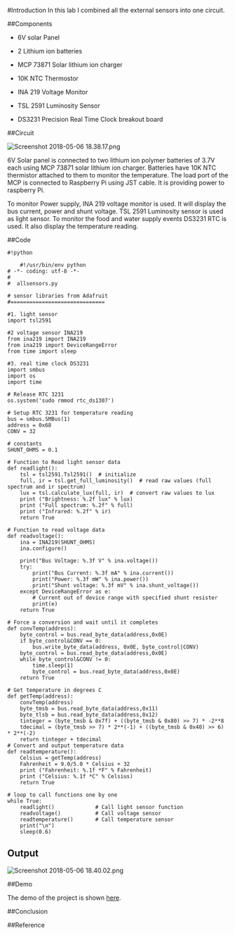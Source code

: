 #Introduction
In this lab I combined all the external sensors into one circuit. 

##Components

* 6V solar Panel

* 2 Lithium ion batteries

* MCP 73871 Solar lithium ion charger

* 10K NTC Thermostor

* INA 219 Voltage Monitor

* TSL 2591 Luminosity Sensor

* DS3231 Precision Real Time Clock breakout board


##Circuit

![Screenshot 2018-05-06 18.38.17.png](https://bitbucket.org/repo/BgdaKR7/images/3726703386-Screenshot%202018-05-06%2018.38.17.png)

6V Solar panel is connected to two lithium ion polymer batteries of 3.7V each using MCP 73871 solar lithium ion charger. Batteries have 10K NTC thermistor attached to them to monitor the temperature. The load port of the MCP is connected to Raspberry Pi using JST cable. It is providing power to raspberry Pi.

To monitor Power supply, INA 219 voltage monitor is used. It will display the bus current, power and shunt voltage. TSL 2591 Luminosity sensor is used as light sensor. To monitor the food and water supply events DS3231 RTC is used. It also display the temperature reading. 

##Code


```
#!python

    #!/usr/bin/env python
# -*- coding: utf-8 -*-
#
#  allsensors.py

# sensor libraries from Adafruit
#==============================

#1. light sensor
import tsl2591

#2 voltage sensor INA219
from ina219 import INA219
from ina219 import DeviceRangeError
from time import sleep

#3. real time clock DS3231  
import smbus
import os
import time

# Release RTC 3231
os.system('sudo rmmod rtc_ds1307')

# Setup RTC 3231 for temperature reading
bus = smbus.SMBus(1)
address = 0x68
CONV = 32

# constants
SHUNT_OHMS = 0.1

# Function to Read light sensor data
def readlight():
	tsl = tsl2591.Tsl2591()  # initialize
	full, ir = tsl.get_full_luminosity()  # read raw values (full spectrum and ir spectrum)
	lux = tsl.calculate_lux(full, ir)  # convert raw values to lux
	print ("Brightness: %.2f lux" % lux)
	print ("Full spectrum: %.2f" % full) 
	print ("Infrared: %.2f" % ir)
	return True

# Function to read voltage data
def readvoltage():
	ina = INA219(SHUNT_OHMS)
	ina.configure()
	
	print("Bus Voltage: %.3f V" % ina.voltage())
	try:
		print("Bus Current: %.3f mA" % ina.current())
		print("Power: %.3f mW" % ina.power())
		print("Shunt voltage: %.3f mV" % ina.shunt_voltage())
	except DeviceRangeError as e:
		# Current out of device range with specified shunt resister
		print(e)
	return True

# Force a conversion and wait until it completes
def convTemp(address):
    byte_control = bus.read_byte_data(address,0x0E)
    if byte_control&CONV == 0:
        bus.write_byte_data(address, 0x0E, byte_control|CONV)
    byte_control = bus.read_byte_data(address,0x0E)
    while byte_control&CONV != 0:
        time.sleep(1)
        byte_control = bus.read_byte_data(address,0x0E)
    return True

# Get temperature in degrees C
def getTemp(address):
    convTemp(address)
    byte_tmsb = bus.read_byte_data(address,0x11)
    byte_tlsb = bus.read_byte_data(address,0x12)
    tinteger = (byte_tmsb & 0x7f) + ((byte_tmsb & 0x80) >> 7) * -2**8
    tdecimal = (byte_tmsb >> 7) * 2**(-1) + ((byte_tmsb & 0x40) >> 6) * 2**(-2)
    return tinteger + tdecimal
# Convert and output temperature data
def readtemperature():
	Celsius = getTemp(address)
	Fahrenheit = 9.0/5.0 * Celsius + 32
	print ("Fahrenheit: %.1f *F" % Fahrenheit)
	print ("Celsius: %.1f *C" % Celsius)
	return True

# loop to call functions one by one
while True:
	readlight() 			# Call light sensor function
	readvoltage()			# Call voltage sensor 
	readtemperature()		# Call temperature sensor
	print("\n")
	sleep(0.6)
```
## Output

![Screenshot 2018-05-06 18.40.02.png](https://bitbucket.org/repo/BgdaKR7/images/2640213964-Screenshot%202018-05-06%2018.40.02.png)

##Demo

The demo of the project is shown [here](https://www.youtube.com/watch?v=XVABuwi5Eag).

##Conclusion


##Reference